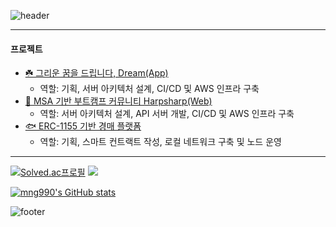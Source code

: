 ![header](https://capsule-render.vercel.app/api?type=waving&color=ffd857&height=100&section=header&text=mango&fontColor=f5f5f2&fontSize=90)

----
#### 프로젝트
- [☘️ 그리운 꿈을 드립니다, Dream(App)](https://github.com/KakaoTech-Hackathon-Dream)
  - 역할: 기획, 서버 아키텍처 설계, CI/CD 및 AWS 인프라 구축
- [🦭 MSA 기반 부트캠프 커뮤니티 Harpsharp(Web)](https://github.com/2024KBC10/HarpSharp_SERVER)
  - 역할: 서버 아키텍처 설계, API 서버 개발, CI/CD 및 AWS 인프라 구축
- [🐟 ERC-1155 기반 경매 플랫폼](https://github.com/mng990/ethereum_FisheriesMarket)
  - 역할: 기획, 스마트 컨트랙트 작성, 로컬 네트워크 구축 및 노드 운영  

----
[![Solved.ac프로필](http://mazassumnida.wtf/api/v2/generate_badge?boj=mng051)](https://solved.ac/mng051)
<img src="http://mazandi.herokuapp.com/api?handle=mng051&theme=warm"/>

[![mng990's GitHub stats](https://github-readme-stats.vercel.app/api?username=mng990)](https://github.com/mng990/github-readme-stats)

![footer](https://capsule-render.vercel.app/api?type=waving&color=ffd857&height=100&section=footer)



